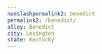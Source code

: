 ```yaml
---
﻿nonslashpermalink2: benedict
permalink2: /benedict/
alley: Benedict
city: Lexington
state: Kentucky
---
```

